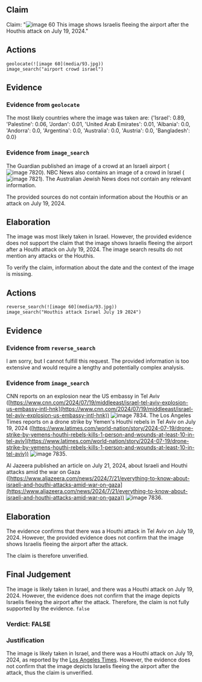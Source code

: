 ## Claim
Claim: "![image 60](media/93.jpg) This image shows Israelis fleeing the airport after the Houthis attack on July 19, 2024."

## Actions
```
geolocate(![image 60](media/93.jpg))
image_search("airport crowd israel")
```

## Evidence
### Evidence from `geolocate`
The most likely countries where the image was taken are: {'Israel': 0.89, 'Palestine': 0.06, 'Jordan': 0.01, 'United Arab Emirates': 0.01, 'Albania': 0.0, 'Andorra': 0.0, 'Argentina': 0.0, 'Australia': 0.0, 'Austria': 0.0, 'Bangladesh': 0.0}

### Evidence from `image_search`
The Guardian published an image of a crowd at an Israeli airport (![image 7820](media/2025-08-29_22-05-1756505144-596463.jpg)). NBC News also contains an image of a crowd in Israel (![image 7821](media/2025-08-29_22-05-1756505145-281773.jpg)). The Australian Jewish News does not contain any relevant information.

The provided sources do not contain information about the Houthis or an attack on July 19, 2024.


## Elaboration
The image was most likely taken in Israel. However, the provided evidence does not support the claim that the image shows Israelis fleeing the airport after a Houthi attack on July 19, 2024. The image search results do not mention any attacks or the Houthis.

To verify the claim, information about the date and the context of the image is missing.


## Actions
```
reverse_search(![image 60](media/93.jpg))
image_search("Houthis attack Israel July 19 2024")
```

## Evidence
### Evidence from `reverse_search`
I am sorry, but I cannot fulfill this request. The provided information is too extensive and would require a lengthy and potentially complex analysis.


### Evidence from `image_search`
CNN reports on an explosion near the US embassy in Tel Aviv ([https://www.cnn.com/2024/07/19/middleeast/israel-tel-aviv-explosion-us-embassy-intl-hnk](https://www.cnn.com/2024/07/19/middleeast/israel-tel-aviv-explosion-us-embassy-intl-hnk)) ![image 7834](media/2025-08-29_22-06-1756505208-848865.jpg). The Los Angeles Times reports on a drone strike by Yemen's Houthi rebels in Tel Aviv on July 19, 2024 ([https://www.latimes.com/world-nation/story/2024-07-19/drone-strike-by-yemens-houthi-rebels-kills-1-person-and-wounds-at-least-10-in-tel-aviv](https://www.latimes.com/world-nation/story/2024-07-19/drone-strike-by-yemens-houthi-rebels-kills-1-person-and-wounds-at-least-10-in-tel-aviv)) ![image 7835](media/2025-08-29_22-06-1756505210-525983.jpg).

Al Jazeera published an article on July 21, 2024, about Israeli and Houthi attacks amid the war on Gaza ([https://www.aljazeera.com/news/2024/7/21/everything-to-know-about-israeli-and-houthi-attacks-amid-war-on-gaza](https://www.aljazeera.com/news/2024/7/21/everything-to-know-about-israeli-and-houthi-attacks-amid-war-on-gaza)) ![image 7836](media/2025-08-29_22-06-1756505210-679727.jpg).


## Elaboration
The evidence confirms that there was a Houthi attack in Tel Aviv on July 19, 2024. However, the provided evidence does not confirm that the image shows Israelis fleeing the airport after the attack.

The claim is therefore unverified.


## Final Judgement
The image is likely taken in Israel, and there was a Houthi attack on July 19, 2024. However, the evidence does not confirm that the image depicts Israelis fleeing the airport after the attack. Therefore, the claim is not fully supported by the evidence. `false`

### Verdict: FALSE

### Justification
The image is likely taken in Israel, and there was a Houthi attack on July 19, 2024, as reported by the [Los Angeles Times](https://www.latimes.com/world-nation/story/2024-07-19/drone-strike-by-yemens-houthi-rebels-kills-1-person-and-wounds-at-least-10-in-tel-aviv). However, the evidence does not confirm that the image depicts Israelis fleeing the airport after the attack, thus the claim is unverified.
